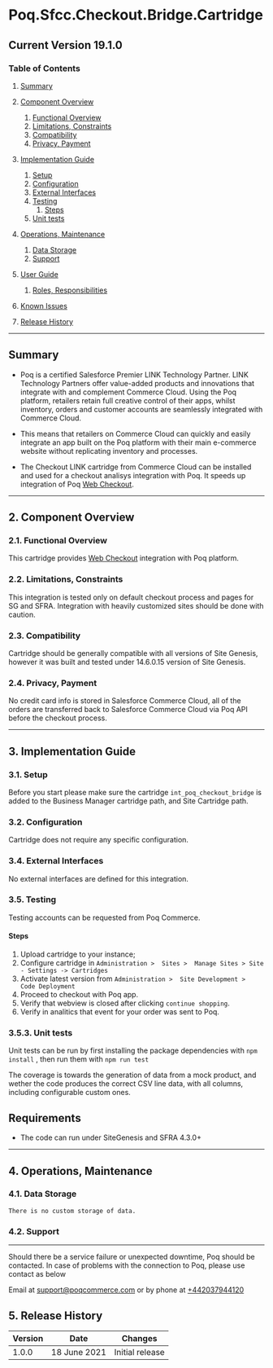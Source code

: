 # Poq.Sfcc.Checkout.Bridge.Cartridge

## Current Version 19.1.0

### Table of Contents

1. [Summary](#summary)
2. [Component Overview](#component-overview)
    1. [Functional Overview](#functional-overview)
    2. [Limitations, Constraints](#limitations-constraints)
    3. [Compatibility](#compatibility)
    4. [Privacy, Payment](#privacy-payment)

3. [Implementation Guide](#implementation-guide)
    1. [Setup](#setup)
    2.  [Configuration](#configuration)
    4.  [External Interfaces](#external-interfaces)
    5.  [Testing](#testing)
        1.  [Steps](#steps)
    3.  [Unit tests](#unit-tests)

4.  [Operations, Maintenance](#operations-maintenance)
    1.  [Data Storage](#data-storage)
    2.  [Support](#support)

5.  [User Guide](#user-guide)
    1.  [Roles, Responsibilities](#roles-responsibilities)

6.  [Known Issues](#known-issues)
7.  [Release History](#release-history)

------------------------------
## Summary

*   Poq is a certified Salesforce Premier LINK Technology Partner. LINK Technology Partners offer value-added products and innovations that integrate with and complement Commerce Cloud. Using the Poq platform, retailers retain full creative control of their apps, whilst inventory, orders and customer accounts are seamlessly integrated with Commerce Cloud.

*   This means that retailers on Commerce Cloud can quickly and easily integrate an app built on the Poq platform with their main e-commerce website without replicating inventory and processes.

*   The Checkout LINK cartridge from Commerce Cloud can be installed and used for a checkout analisys integration with Poq. It speeds up integration of Poq [Web Checkout](https://docs.poqcommerce.com/integrations/cart-transfer-guide/web-checkout).

------------------------------

## 2.   Component Overview

### 2.1.   Functional Overview

This cartridge provides [Web Checkout](https://docs.poqcommerce.com/integrations/cart-transfer-guide/web-checkout) integration with Poq platform.

### 2.2.   Limitations, Constraints

 This integration is tested only on default checkout process and pages for SG and SFRA. Integration with heavily customized sites should be done with caution.

### 2.3.   Compatibility

Cartridge should be generally compatible with all versions of Site Genesis, however it was built and tested under 14.6.0.15 version of Site Genesis.

### 2.4.   Privacy, Payment

No credit card info is stored in Salesforce Commerce Cloud, all of the orders are transferred back to Salesforce Commerce Cloud via Poq API before the checkout process.

------------------------------

## 3.   Implementation Guide

### 3.1.   Setup

Before you start please make sure the cartridge ``int_poq_checkout_bridge`` is added to the Business Manager cartridge path, and Site Cartridge path.

### 3.2.   Configuration

Cartridge does not require any specific configuration.

### 3.4.   External Interfaces

No external interfaces are defined for this integration.

### 3.5.   Testing

Testing accounts can be requested from Poq Commerce.

#### Steps

1.  Upload cartridge to your instance;
2.  Configure cartridge in ``Administration >  Sites >  Manage Sites > Site - Settings -> Cartridges``
3.  Activate latest version from ``Administration >  Site Development >  Code Deployment``
4.  Proceed to checkout with Poq app.
5.  Verify that webview is closed after clicking `continue shopping`.
6.  Verify in analitics that event for your order was sent to Poq.

### 3.5.3. Unit tests

Unit tests can be run by first installing the package dependencies with ``npm install`` , then run them with ``npm run test``

The coverage is towards the generation of data from a mock product, and wether the code produces the correct CSV line data, with all columns, including configurable custom ones.

## Requirements

* The code can run under SiteGenesis and SFRA 4.3.0+

------------------------------

## 4.   Operations, Maintenance

### 4.1.   Data Storage

    There is no custom storage of data.

### 4.2. Support

------------------------------
Should there be a service failure or unexpected downtime, Poq should be contacted. In case of problems with the connection to Poq, please use contact as below

Email at [support@poqcommerce.com](mailto:support@poqcommerce.com) or by phone at [+442037944120](tel:+442037944120)

## 5.   Release History

| Version | Date | Changes |
| --- | --- | --- |
|1.0.0 | 18 June 2021 | Initial release |
